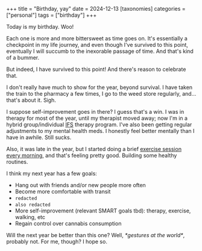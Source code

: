 +++
title = "Birthday, yay"
date = 2024-12-13
[taxonomies]
categories = ["personal"]
tags = ["birthday"]
+++

Today is my birthday. Woo!

Each one is more and more bittersweet as time goes on. It's essentially a checkpoint in my life journey, and even though I've survived to this point, eventually I will succumb to the inexorable passage of time. And that's kind of a bummer.

But indeed, I have survived to this point! And there's reason to celebrate that.

I don't really have much to show for the year, beyond survival. I have taken the train to the pharmacy a few times, I go to the weed store regularly, and... that's about it. Sigh.

I suppose self-improvement goes in there? I guess that's a win. I was in therapy for most of the year, until my therapist moved away; now I'm in a hybrid group/individual [IFS](https://en.wikipedia.org/wiki/Internal_Family_Systems_Model) therapy program. I've also been getting regular adjustments to my mental health meds. I honestly feel better mentally than I have in awhile. Still sucks.

Also, it was late in the year, but I started doing a brief [exercise session every morning](@/post/2024121002-exercise.md), and that's feeling pretty good. Building some healthy routines.

I think my next year has a few goals:

* Hang out with friends and/or new people more often
* Become more comfortable with transit
* `redacted` <!-- surgery! -->
* `also redacted` <!-- moar kink! -->
* More self-improvement (relevant SMART goals tbd): therapy, exercise, walking, etc
* Regain control over cannabis consumption

Will the next year be better than this one? Well, *\*gestures at the world\**, probably not. For me, though? I hope so.